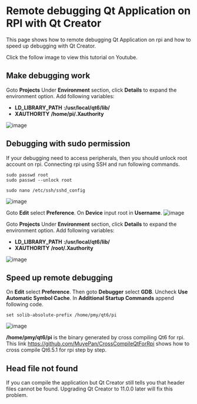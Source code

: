 # Remote debugging Qt Application on RPI with Qt Creator
This page shows how to remote debugging Qt Application on rpi and how to speed up debugging with Qt Creator. 

Click the follow image to view this tutorial on Youtube.

## Make debugging work
Goto **Projects**
Under **Environment** section, click **Details** to expand the environment option. Add following variables:
- **LD_LIBRARY_PATH** **:/usr/local/qt6/lib/**
- **XAUTHORITY** **/home/pi/.Xauthority**

![image](https://github.com/MuyePan/QtCreatorRemoteDebugOnRpi/assets/136073506/b4934a58-6db7-421e-a96e-36f7fe23aa85)

## Debugging with sudo permission
If your debugging need to access peripherals, then you should unlock root account on rpi. Connecting rpi using SSH and run following commands. 
```
sudo passwd root
sudo passwd --unlock root
```

```
sudo nano /etc/ssh/sshd_config
```

![image](https://github.com/MuyePan/QtCreatorRemoteDebugOnRpi/assets/136073506/722a82a8-2afb-4f74-836f-2a380929f092)

Goto **Edit** select **Preference**. On **Device** input root in **Username**.
![image](https://github.com/MuyePan/QtCreatorRemoteDebugOnRpi/assets/136073506/33982cb8-2cf4-4cad-b102-297d38748175)

Goto **Projects**
Under **Environment** section, click **Details** to expand the environment option. Add following variables:
- **LD_LIBRARY_PATH** **:/usr/local/qt6/lib/**
- **XAUTHORITY** **/root/.Xauthority**

![image](https://github.com/MuyePan/QtCreatorRemoteDebugOnRpi/assets/136073506/cabee160-8ea1-4f60-b5a2-ccd3fdc1387b)


## Speed up remote debugging
On **Edit** select **Preference**. Then goto **Debugger** select **GDB**. Uncheck **Use Automatic Symbol Cache**. In **Additional Startup Commands** append following code.
```
set solib-absolute-prefix /home/pmy/qt6/pi
```
![image](https://github.com/MuyePan/QtCreatorRemoteDebugOnRpi/assets/136073506/4a03e7bd-4ed3-4d2c-be58-13abe7b7b203)

**/home/pmy/qt6/pi** is the binary generated by cross compiling Qt6 for rpi. This link https://github.com/MuyePan/CrossCompileQtForRpi shows how to cross compile Qt6.5.1 
for rpi step by step.

## Head file not found
If you can compile the application but Qt Creator still tells you that header files cannot be found. Upgrading Qt Creator to 11.0.0 later will fix this problem.
